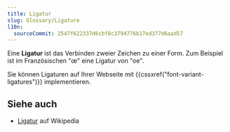 ```yaml
---
title: Ligatur
slug: Glossary/Ligature
l10n:
  sourceCommit: 2547f622337d6cbf8c3794776b17ed377d6aad57
---
```


Eine **Ligatur** ist das Verbinden zweier Zeichen zu einer Form. Zum Beispiel ist im Französischen "œ" eine Ligatur von "oe".

Sie können Ligaturen auf Ihrer Webseite mit {{cssxref("font-variant-ligatures")}} implementieren.

## Siehe auch

- [Ligatur](https://en.wikipedia.org/wiki/Typographic_ligature) auf Wikipedia
